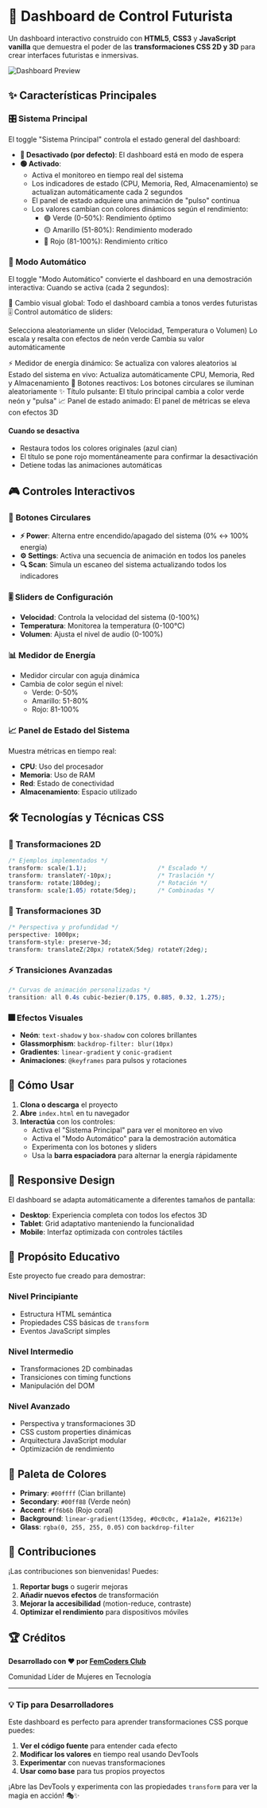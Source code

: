 # 🚀 Dashboard de Control Futurista

Un dashboard interactivo construido con **HTML5**, **CSS3** y **JavaScript vanilla** que demuestra el poder de las **transformaciones CSS 2D y 3D** para crear interfaces futuristas e inmersivas.

![Dashboard Preview](/dashboard.gif)

## ✨ Características Principales

### 🎛️ **Sistema Principal**

El toggle "Sistema Principal" controla el estado general del dashboard:

- **🔴 Desactivado (por defecto)**: El dashboard está en modo de espera
- **🟢 Activado**:
  - Activa el monitoreo en tiempo real del sistema
  - Los indicadores de estado (CPU, Memoria, Red, Almacenamiento) se actualizan automáticamente cada 2 segundos
  - El panel de estado adquiere una animación de "pulso" continua
  - Los valores cambian con colores dinámicos según el rendimiento:
    - 🟢 Verde (0-50%): Rendimiento óptimo
    - 🟡 Amarillo (51-80%): Rendimiento moderado  
    - 🔴 Rojo (81-100%): Rendimiento crítico

### 🤖 Modo Automático

El toggle "Modo Automático" convierte el dashboard en una demostración interactiva:
Cuando se activa (cada 2 segundos):

🎨 Cambio visual global: Todo el dashboard cambia a tonos verdes futuristas
🎚️ Control automático de sliders:

Selecciona aleatoriamente un slider (Velocidad, Temperatura o Volumen)
Lo escala y resalta con efectos de neón verde
Cambia su valor automáticamente

⚡ Medidor de energía dinámico: Se actualiza con valores aleatorios
📊 Estado del sistema en vivo: Actualiza automáticamente CPU, Memoria, Red y Almacenamiento
🔘 Botones reactivos: Los botones circulares se iluminan aleatoriamente
✨ Título pulsante: El título principal cambia a color verde neón y "pulsa"
📈 Panel de estado animado: El panel de métricas se eleva con efectos 3D

#### Cuando se desactiva

- Restaura todos los colores originales (azul cian)
- El título se pone rojo momentáneamente para confirmar la desactivación
- Detiene todas las animaciones automáticas

## 🎮 Controles Interactivos

### 🔵 **Botones Circulares**

- **⚡ Power**: Alterna entre encendido/apagado del sistema (0% ↔ 100% energía)
- **⚙️ Settings**: Activa una secuencia de animación en todos los paneles
- **🔍 Scan**: Simula un escaneo del sistema actualizando todos los indicadores

### 🎚️ **Sliders de Configuración**

- **Velocidad**: Controla la velocidad del sistema (0-100%)
- **Temperatura**: Monitorea la temperatura (0-100°C)
- **Volumen**: Ajusta el nivel de audio (0-100%)

### 📊 **Medidor de Energía**

- Medidor circular con aguja dinámica
- Cambia de color según el nivel:
  - Verde: 0-50%
  - Amarillo: 51-80%
  - Rojo: 81-100%

### 📈 **Panel de Estado del Sistema**

Muestra métricas en tiempo real:

- **CPU**: Uso del procesador
- **Memoria**: Uso de RAM
- **Red**: Estado de conectividad
- **Almacenamiento**: Espacio utilizado

## 🛠️ Tecnologías y Técnicas CSS

### 🎨 **Transformaciones 2D**

```css
/* Ejemplos implementados */
transform: scale(1.1);                    /* Escalado */
transform: translateY(-10px);             /* Traslación */
transform: rotate(180deg);                /* Rotación */
transform: scale(1.05) rotate(5deg);      /* Combinadas */
```

### 🌟 **Transformaciones 3D**

```css
/* Perspectiva y profundidad */
perspective: 1000px;
transform-style: preserve-3d;
transform: translateZ(20px) rotateX(5deg) rotateY(2deg);
```

### ⚡ **Transiciones Avanzadas**

```css
/* Curvas de animación personalizadas */
transition: all 0.4s cubic-bezier(0.175, 0.885, 0.32, 1.275);
```

### 🎆 **Efectos Visuales**

- **Neón**: `text-shadow` y `box-shadow` con colores brillantes
- **Glassmorphism**: `backdrop-filter: blur(10px)`
- **Gradientes**: `linear-gradient` y `conic-gradient`
- **Animaciones**: `@keyframes` para pulsos y rotaciones

## 🚀 Cómo Usar

1. **Clona o descarga** el proyecto
2. **Abre** `index.html` en tu navegador
3. **Interactúa** con los controles:
   - Activa el "Sistema Principal" para ver el monitoreo en vivo
   - Activa el "Modo Automático" para la demostración automática
   - Experimenta con los botones y sliders
   - Usa la **barra espaciadora** para alternar la energía rápidamente

## 📱 Responsive Design

El dashboard se adapta automáticamente a diferentes tamaños de pantalla:

- **Desktop**: Experiencia completa con todos los efectos 3D
- **Tablet**: Grid adaptativo manteniendo la funcionalidad
- **Mobile**: Interfaz optimizada con controles táctiles

## 🎯 Propósito Educativo

Este proyecto fue creado para demostrar:

### **Nivel Principiante**

- Estructura HTML semántica
- Propiedades CSS básicas de `transform`
- Eventos JavaScript simples

### **Nivel Intermedio**

- Transformaciones 2D combinadas
- Transiciones con timing functions
- Manipulación del DOM

### **Nivel Avanzado**

- Perspectiva y transformaciones 3D
- CSS custom properties dinámicas
- Arquitectura JavaScript modular
- Optimización de rendimiento

## 🎨 Paleta de Colores

- **Primary**: `#00ffff` (Cian brillante)
- **Secondary**: `#00ff88` (Verde neón)
- **Accent**: `#ff6b6b` (Rojo coral)
- **Background**: `linear-gradient(135deg, #0c0c0c, #1a1a2e, #16213e)`
- **Glass**: `rgba(0, 255, 255, 0.05)` con `backdrop-filter`

## 🤝 Contribuciones

¡Las contribuciones son bienvenidas! Puedes:

1. **Reportar bugs** o sugerir mejoras
2. **Añadir nuevos efectos** de transformación
3. **Mejorar la accesibilidad** (motion-reduce, contraste)
4. **Optimizar el rendimiento** para dispositivos móviles

## 🏆 Créditos

**Desarrollado con ❤️ por [FemCoders Club](https://www.femcodersclub.com)**

Comunidad Líder de Mujeres en Tecnología

---

### 💡 **Tip para Desarrolladores**

Este dashboard es perfecto para aprender transformaciones CSS porque puedes:

1. **Ver el código fuente** para entender cada efecto
2. **Modificar los valores** en tiempo real usando DevTools
3. **Experimentar** con nuevas transformaciones
4. **Usar como base** para tus propios proyectos

¡Abre las DevTools y experimenta con las propiedades `transform` para ver la magia en acción! 🎭✨
